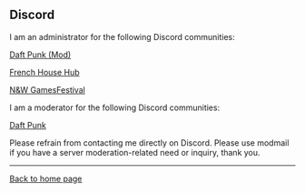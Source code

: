 ## Discord

I am an administrator for the following Discord communities:

[Daft Punk (Mod)](https://discord.gg/daftpunk)

[French House Hub](https://discord.gg/aeQnbqNKwB)

[N&W GamesFestival](https://discord.gg/MVKSUNpqw2)

I am a moderator for the following Discord communities:

[Daft Punk](https://discord.gg/daftpunk)

Please refrain from contacting me directly on Discord. Please use modmail if you have a server moderation-related need or inquiry, thank you.

----

[Back to home page](/)

